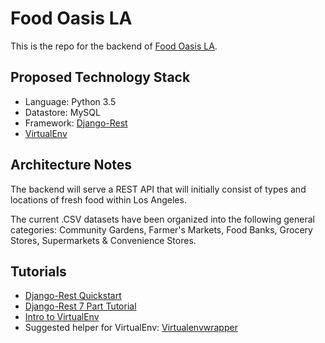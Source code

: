 # Food Oasis LA
This is the repo for the backend of [Food Oasis LA](https://foodoasisla.github.io/).

## Proposed Technology Stack
  - Language: Python 3.5
  - Datastore: MySQL
  - Framework: [Django-Rest](http://www.django-rest-framework.org/)
  - [VirtualEnv](http://docs.python-guide.org/en/latest/dev/virtualenvs/)

## Architecture Notes
The backend will serve a REST API that will initially consist of types and locations of fresh food within Los Angeles.

The current .CSV datasets have been organized into the following general categories: 
Community Gardens, Farmer's Markets, Food Banks, Grocery Stores, Supermarkets & Convenience Stores.

## Tutorials
  - [Django-Rest Quickstart](http://www.django-rest-framework.org/tutorial/quickstart/)
  - [Django-Rest 7 Part Tutorial](http://www.django-rest-framework.org/tutorial/1-serialization/)
  - [Intro to VirtualEnv](http://docs.python-guide.org/en/latest/dev/virtualenvs/)
  - Suggested helper for VirtualEnv: [Virtualenvwrapper](http://virtualenvwrapper.readthedocs.io)
